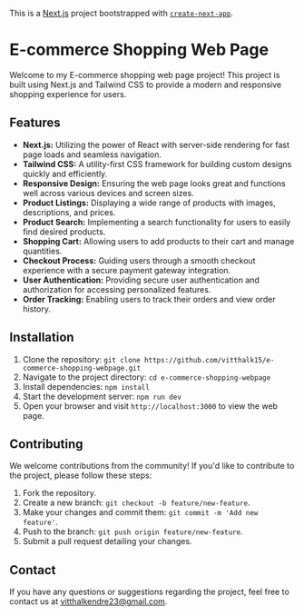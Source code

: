 This is a [Next.js](https://nextjs.org/) project bootstrapped with [`create-next-app`](https://github.com/vercel/next.js/tree/canary/packages/create-next-app).

# E-commerce Shopping Web Page

Welcome to my E-commerce shopping web page project! This project is built using Next.js and Tailwind CSS to provide a modern and responsive shopping experience for users.

## Features

- **Next.js:** Utilizing the power of React with server-side rendering for fast page loads and seamless navigation.
- **Tailwind CSS:** A utility-first CSS framework for building custom designs quickly and efficiently.
- **Responsive Design:** Ensuring the web page looks great and functions well across various devices and screen sizes.
- **Product Listings:** Displaying a wide range of products with images, descriptions, and prices.
- **Product Search:** Implementing a search functionality for users to easily find desired products.
- **Shopping Cart:** Allowing users to add products to their cart and manage quantities.
- **Checkout Process:** Guiding users through a smooth checkout experience with a secure payment gateway integration.
- **User Authentication:** Providing secure user authentication and authorization for accessing personalized features.
- **Order Tracking:** Enabling users to track their orders and view order history.

## Installation

1. Clone the repository: `git clone https://github.com/vitthalk15/e-commerce-shopping-webpage.git`
2. Navigate to the project directory: `cd e-commerce-shopping-webpage`
3. Install dependencies: `npm install`
4. Start the development server: `npm run dev`
5. Open your browser and visit `http://localhost:3000` to view the web page.

## Contributing

We welcome contributions from the community! If you'd like to contribute to the project, please follow these steps:

1. Fork the repository.
2. Create a new branch: `git checkout -b feature/new-feature`.
3. Make your changes and commit them: `git commit -m 'Add new feature'`.
4. Push to the branch: `git push origin feature/new-feature`.
5. Submit a pull request detailing your changes.


## Contact

If you have any questions or suggestions regarding the project, feel free to contact us at [vitthalkendre23@gmail.com](mailto:vitthalkendre23@gmail.com).



